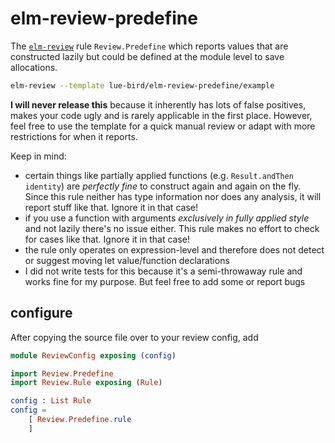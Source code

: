 # elm-review-predefine

The [`elm-review`](https://package.elm-lang.org/packages/jfmengels/elm-review/latest/) rule `Review.Predefine` which reports values that are constructed lazily but could be defined at the module level to save allocations.

```bash
elm-review --template lue-bird/elm-review-predefine/example
```

**I will never release this** because it inherently has lots of false positives, makes your code ugly and is rarely applicable in the first place. However, feel free to use the template for a quick manual review or adapt with more restrictions for when it reports.

Keep in mind:

  - certain things like partially applied functions (e.g. `Result.andThen identity`) are _perfectly fine_ to construct again and again on the fly. Since this rule neither has type information nor does any analysis, it will report stuff like that. Ignore it in that case!
  - if you use a function with arguments _exclusively in fully applied style_ and not lazily there's no issue either. This rule makes no effort to check for cases like that. Ignore it in that case!
  - the rule only operates on expression-level and therefore does not detect or suggest moving let value/function declarations
  - I did not write tests for this because it's a semi-throwaway rule and works fine for my purpose. But feel free to add some or report bugs


## configure
After copying the source file over to your review config, add

```elm
module ReviewConfig exposing (config)

import Review.Predefine
import Review.Rule exposing (Rule)

config : List Rule
config =
    [ Review.Predefine.rule
    ]
```
